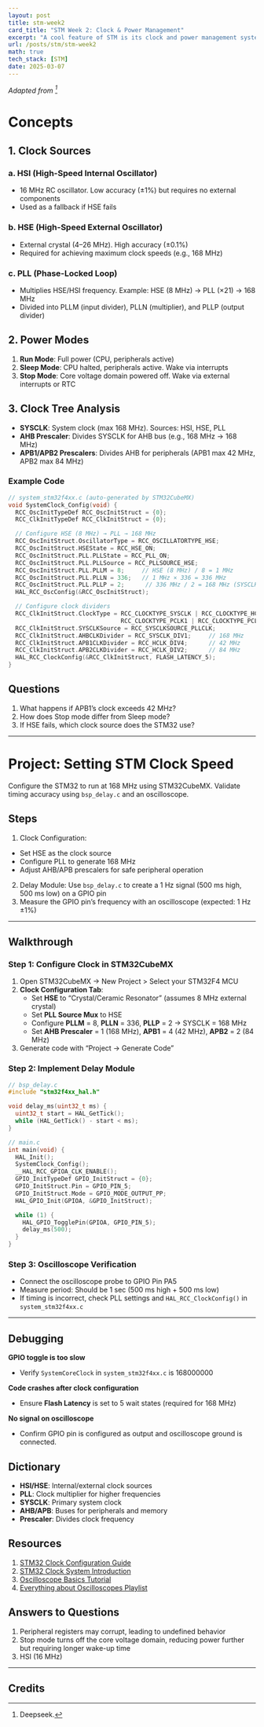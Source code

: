 ```yaml
---
layout: post
title: stm-week2
card_title: "STM Week 2: Clock & Power Management"
excerpt: "A cool feature of STM is its clock and power management system. Learn about the HSI, HSE, and other useful stuff."
url: /posts/stm/stm-week2
math: true
tech_stack: [STM]
date: 2025-03-07
---
```


*Adapted from [^1]*

# Concepts

## 1. Clock Sources

### a. HSI (High-Speed Internal Oscillator)
- 16 MHz RC oscillator. Low accuracy (±1%) but requires no external components
- Used as a fallback if HSE fails

### b. HSE (High-Speed External Oscillator)
- External crystal (4–26 MHz). High accuracy (±0.1%)
- Required for achieving maximum clock speeds (e.g., 168 MHz)

### c. PLL (Phase-Locked Loop)
- Multiplies HSE/HSI frequency. Example: HSE (8 MHz) → PLL (×21) → 168 MHz
- Divided into PLLM (input divider), PLLN (multiplier), and PLLP (output divider)

## 2. Power Modes
1. **Run Mode**: Full power (CPU, peripherals active)
2. **Sleep Mode**: CPU halted, peripherals active. Wake via interrupts
3. **Stop Mode**: Core voltage domain powered off. Wake via external interrupts or RTC

##  3. Clock Tree Analysis
- **SYSCLK**: System clock (max 168 MHz). Sources: HSI, HSE, PLL
- **AHB Prescaler**: Divides SYSCLK for AHB bus (e.g., 168 MHz → 168 MHz)
- **APB1/APB2 Prescalers**: Divides AHB for peripherals (APB1 max 42 MHz, APB2 max 84 MHz)

### Example Code

```c
// system_stm32f4xx.c (auto-generated by STM32CubeMX)
void SystemClock_Config(void) {
  RCC_OscInitTypeDef RCC_OscInitStruct = {0};
  RCC_ClkInitTypeDef RCC_ClkInitStruct = {0};

  // Configure HSE (8 MHz) → PLL → 168 MHz
  RCC_OscInitStruct.OscillatorType = RCC_OSCILLATORTYPE_HSE;
  RCC_OscInitStruct.HSEState = RCC_HSE_ON;
  RCC_OscInitStruct.PLL.PLLState = RCC_PLL_ON;
  RCC_OscInitStruct.PLL.PLLSource = RCC_PLLSOURCE_HSE;
  RCC_OscInitStruct.PLL.PLLM = 8;     // HSE (8 MHz) / 8 = 1 MHz
  RCC_OscInitStruct.PLL.PLLN = 336;   // 1 MHz × 336 = 336 MHz
  RCC_OscInitStruct.PLL.PLLP = 2;      // 336 MHz / 2 = 168 MHz (SYSCLK)
  HAL_RCC_OscConfig(&RCC_OscInitStruct);

  // Configure clock dividers
  RCC_ClkInitStruct.ClockType = RCC_CLOCKTYPE_SYSCLK | RCC_CLOCKTYPE_HCLK |
                                RCC_CLOCKTYPE_PCLK1 | RCC_CLOCKTYPE_PCLK2;
  RCC_ClkInitStruct.SYSCLKSource = RCC_SYSCLKSOURCE_PLLCLK;
  RCC_ClkInitStruct.AHBCLKDivider = RCC_SYSCLK_DIV1;     // 168 MHz
  RCC_ClkInitStruct.APB1CLKDivider = RCC_HCLK_DIV4;      // 42 MHz
  RCC_ClkInitStruct.APB2CLKDivider = RCC_HCLK_DIV2;      // 84 MHz
  HAL_RCC_ClockConfig(&RCC_ClkInitStruct, FLASH_LATENCY_5);
}
```

## Questions
  
1. What happens if APB1’s clock exceeds 42 MHz?
2. How does Stop mode differ from Sleep mode?
3. If HSE fails, which clock source does the STM32 use?

***

# Project: Setting STM Clock Speed
Configure the STM32 to run at 168 MHz using STM32CubeMX. Validate timing accuracy using `bsp_delay.c` and an oscilloscope.

## Steps
1. Clock Configuration:
  - Set HSE as the clock source
  - Configure PLL to generate 168 MHz
  - Adjust AHB/APB prescalers for safe peripheral operation
2. Delay Module: Use `bsp_delay.c` to create a 1 Hz signal (500 ms high, 500 ms low) on a GPIO pin
3. Measure the GPIO pin’s frequency with an oscilloscope (expected: 1 Hz ±1%)

***

## Walkthrough

### Step 1: Configure Clock in STM32CubeMX
1. Open STM32CubeMX → New Project > Select your STM32F4 MCU
2. **Clock Configuration Tab**:
   - Set **HSE** to “Crystal/Ceramic Resonator” (assumes 8 MHz external crystal)
   - Set **PLL Source Mux** to HSE
   - Configure **PLLM** = 8, **PLLN** = 336, **PLLP** = 2 → SYSCLK = 168 MHz
   - Set **AHB Prescaler** = 1 (168 MHz), **APB1** = 4 (42 MHz), **APB2** = 2 (84 MHz)
3. Generate code with “Project → Generate Code”

### Step 2: Implement Delay Module
```c  
// bsp_delay.c  
#include "stm32f4xx_hal.h"  

void delay_ms(uint32_t ms) {  
  uint32_t start = HAL_GetTick();  
  while (HAL_GetTick() - start < ms);  
}  

// main.c  
int main(void) {  
  HAL_Init();  
  SystemClock_Config();  
  __HAL_RCC_GPIOA_CLK_ENABLE();  
  GPIO_InitTypeDef GPIO_InitStruct = {0};  
  GPIO_InitStruct.Pin = GPIO_PIN_5;  
  GPIO_InitStruct.Mode = GPIO_MODE_OUTPUT_PP;  
  HAL_GPIO_Init(GPIOA, &GPIO_InitStruct);  

  while (1) {  
    HAL_GPIO_TogglePin(GPIOA, GPIO_PIN_5);  
    delay_ms(500);  
  }  
}  
```  

### Step 3: Oscilloscope Verification
- Connect the oscilloscope probe to GPIO Pin PA5
- Measure period: Should be 1 sec (500 ms high + 500 ms low)
- If timing is incorrect, check PLL settings and `HAL_RCC_ClockConfig()` in `system_stm32f4xx.c`

***

## Debugging

**GPIO toggle is too slow**
- Verify `SystemCoreClock` in `system_stm32f4xx.c` is 168000000

**Code crashes after clock configuration**
- Ensure **Flash Latency** is set to 5 wait states (required for 168 MHz)

**No signal on oscilloscope**
- Confirm GPIO pin is configured as output and oscilloscope ground is connected.


## Dictionary

- **HSI/HSE**: Internal/external clock sources
- **PLL**: Clock multiplier for higher frequencies
- **SYSCLK**: Primary system clock
- **AHB/APB**: Buses for peripherals and memory
- **Prescaler**: Divides clock frequency


## Resources

1. [STM32 Clock Configuration Guide](https://www.st.com/resource/en/application_note/an4776-generalpurpose-timer-cookbook-for-stm32-microcontrollers-stmicroelectronics.pdf)
2. [STM32 Clock System Introduction](https://community.st.com/t5/stm32-mcus/part-1-introduction-to-the-stm32-microcontroller-clock-system/ta-p/605369)
3. [Oscilloscope Basics Tutorial](https://www.youtube.com/watch?v=hUIgAu3QQWQ)
4. [Everything about Oscilloscopes Playlist](https://www.youtube.com/playlist?list=PL746BF38BC2E068E0)


## Answers to Questions

1. Peripheral registers may corrupt, leading to undefined behavior
2. Stop mode turns off the core voltage domain, reducing power further but requiring longer wake-up time
3. HSI (16 MHz)

***

## Credits

[^1]: Deepseek.
<!--Written by Jorge Porras (2025)-->